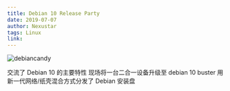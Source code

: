 ```yaml
---
title: Debian 10 Release Party
date: 2019-07-07
author: Nexustar
tags: Linux
link:
---
```

![debiancandy](https://github.com/uestclug/nu-official/tree/frontend/assets/pic/Debian-10-Release-Party/debiancandy.jpg)

交流了 Debian 10 的主要特性
现场将一台二合一设备升级至 debian 10 buster
用新一代网络/纸壳混合方式分发了 Debian 安装盘
